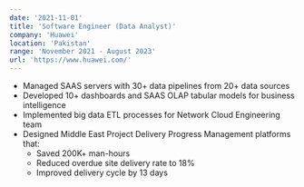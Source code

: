 ```yaml
---
date: '2021-11-01'
title: 'Software Engineer (Data Analyst)'
company: 'Huawei'
location: 'Pakistan'
range: 'November 2021 - August 2023'
url: 'https://www.huawei.com/'
---
```


- Managed SAAS servers with 30+ data pipelines from 20+ data sources
- Developed 10+ dashboards and SAAS OLAP tabular models for business intelligence
- Implemented big data ETL processes for Network Cloud Engineering team
- Designed Middle East Project Delivery Progress Management platforms that:
  - Saved 200K+ man-hours
  - Reduced overdue site delivery rate to 18%
  - Improved delivery cycle by 13 days 
